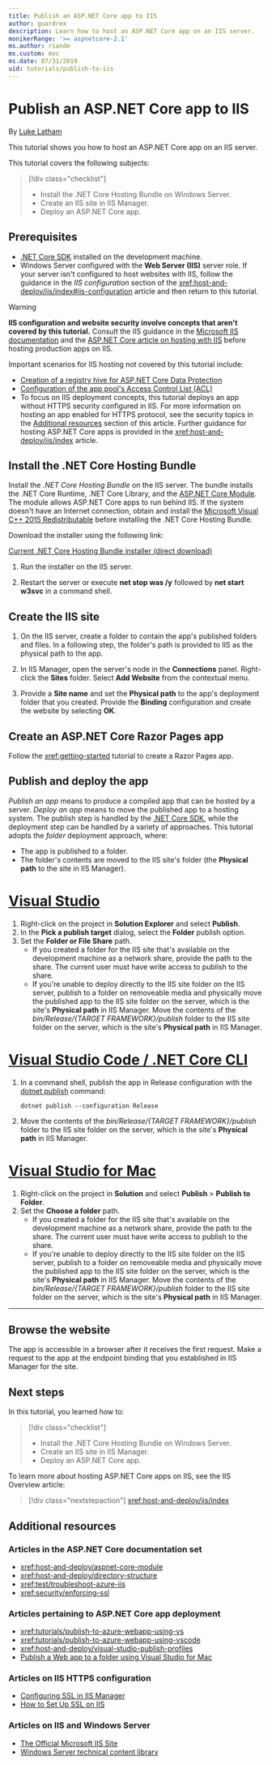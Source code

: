 ```yaml
---
title: Publish an ASP.NET Core app to IIS
author: guardrex
description: Learn how to host an ASP.NET Core app on an IIS server.
monikerRange: '>= aspnetcore-2.1'
ms.author: riande
ms.custom: mvc
ms.date: 07/31/2019
uid: tutorials/publish-to-iis
---
```

# Publish an ASP.NET Core app to IIS

By [Luke Latham](https://github.com/guardrex)

This tutorial shows you how to host an ASP.NET Core app on an IIS server.

This tutorial covers the following subjects:

> [!div class="checklist"]
> * Install the .NET Core Hosting Bundle on Windows Server.
> * Create an IIS site in IIS Manager.
> * Deploy an ASP.NET Core app.

## Prerequisites

* [.NET Core SDK](/dotnet/core/sdk) installed on the development machine.
* Windows Server configured with the **Web Server (IIS)** server role. If your server isn't configured to host websites with IIS, follow the guidance in the *IIS configuration* section of the <xref:host-and-deploy/iis/index#iis-configuration> article and then return to this tutorial.

> [!WARNING]
> **IIS configuration and website security involve concepts that aren't covered by this tutorial.** Consult the IIS guidance in the [Microsoft IIS documentation](https://www.iis.net/) and the [ASP.NET Core article on hosting with IIS](xref:host-and-deploy/iis/index) before hosting production apps on IIS.
>
> Important scenarios for IIS hosting not covered by this tutorial include:
>
> * [Creation of a registry hive for ASP.NET Core Data Protection](xref:host-and-deploy/iis/index#data-protection)
> * [Configuration of the app pool's Access Control List (ACL)](xref:host-and-deploy/iis/index#application-pool-identity)
> * To focus on IIS deployment concepts, this tutorial deploys an app without HTTPS security configured in IIS. For more information on hosting an app enabled for HTTPS protocol, see the security topics in the [Additional resources](#additional-resources) section of this article. Further guidance for hosting ASP.NET Core apps is provided in the <xref:host-and-deploy/iis/index> article.

## Install the .NET Core Hosting Bundle

Install the *.NET Core Hosting Bundle* on the IIS server. The bundle installs the .NET Core Runtime, .NET Core Library, and the [ASP.NET Core Module](xref:host-and-deploy/aspnet-core-module). The module allows ASP.NET Core apps to run behind IIS. If the system doesn't have an Internet connection, obtain and install the [Microsoft Visual C++ 2015 Redistributable](https://www.microsoft.com/download/details.aspx?id=53840) before installing the .NET Core Hosting Bundle.

Download the installer using the following link:

[Current .NET Core Hosting Bundle installer (direct download)](https://www.microsoft.com/net/permalink/dotnetcore-current-windows-runtime-bundle-installer)

1. Run the installer on the IIS server.

1. Restart the server or execute **net stop was /y** followed by **net start w3svc** in a command shell.

## Create the IIS site

1. On the IIS server, create a folder to contain the app's published folders and files. In a following step, the folder's path is provided to IIS as the physical path to the app.

1. In IIS Manager, open the server's node in the **Connections** panel. Right-click the **Sites** folder. Select **Add Website** from the contextual menu.

1. Provide a **Site name** and set the **Physical path** to the app's deployment folder that you created. Provide the **Binding** configuration and create the website by selecting **OK**.

## Create an ASP.NET Core Razor Pages app

Follow the <xref:getting-started> tutorial to create a Razor Pages app.

## Publish and deploy the app

*Publish an app* means to produce a compiled app that can be hosted by a server. *Deploy an app* means to move the published app to a hosting system. The publish step is handled by the [.NET Core SDK](/dotnet/core/sdk), while the deployment step can be handled by a variety of approaches. This tutorial adopts the *folder* deployment approach, where:

* The app is published to a folder.
* The folder's contents are moved to the IIS site's folder (the **Physical path** to the site in IIS Manager).

# [Visual Studio](#tab/visual-studio)

1. Right-click on the project in **Solution Explorer** and select **Publish**.
1. In the **Pick a publish target** dialog, select the **Folder** publish option.
1. Set the **Folder or File Share** path.
   * If you created a folder for the IIS site that's available on the development machine as a network share, provide the path to the share. The current user must have write access to publish to the share.
   * If you're unable to deploy directly to the IIS site folder on the IIS server, publish to a folder on removeable media and physically move the published app to the IIS site folder on the server, which is the site's **Physical path** in IIS Manager. Move the contents of the *bin/Release/{TARGET FRAMEWORK}/publish* folder to the IIS site folder on the server, which is the site's **Physical path** in IIS Manager.

# [Visual Studio Code / .NET Core CLI](#tab/visual-studio-code+netcore-cli)

1. In a command shell, publish the app in Release configuration with the [dotnet publish](/dotnet/core/tools/dotnet-publish) command:

   ```console
   dotnet publish --configuration Release
   ```

1. Move the contents of the *bin/Release/{TARGET FRAMEWORK}/publish* folder to the IIS site folder on the server, which is the site's **Physical path** in IIS Manager.

# [Visual Studio for Mac](#tab/visual-studio-mac)

1. Right-click on the project in **Solution** and select **Publish** > **Publish to Folder**.
1. Set the **Choose a folder** path.
   * If you created a folder for the IIS site that's available on the development machine as a network share, provide the path to the share. The current user must have write access to publish to the share.
   * If you're unable to deploy directly to the IIS site folder on the IIS server, publish to a folder on removeable media and physically move the published app to the IIS site folder on the server, which is the site's **Physical path** in IIS Manager. Move the contents of the *bin/Release/{TARGET FRAMEWORK}/publish* folder to the IIS site folder on the server, which is the site's **Physical path** in IIS Manager.

---

## Browse the website

The app is accessible in a browser after it receives the first request. Make a request to the app at the endpoint binding that you established in IIS Manager for the site.

## Next steps

In this tutorial, you learned how to:

> [!div class="checklist"]
> * Install the .NET Core Hosting Bundle on Windows Server.
> * Create an IIS site in IIS Manager.
> * Deploy an ASP.NET Core app.

To learn more about hosting ASP.NET Core apps on IIS, see the IIS Overview article:

> [!div class="nextstepaction"]
> <xref:host-and-deploy/iis/index>

## Additional resources

### Articles in the ASP.NET Core documentation set

* <xref:host-and-deploy/aspnet-core-module>
* <xref:host-and-deploy/directory-structure>
* <xref:test/troubleshoot-azure-iis>
* <xref:security/enforcing-ssl>

### Articles pertaining to ASP.NET Core app deployment

* <xref:tutorials/publish-to-azure-webapp-using-vs>
* <xref:tutorials/publish-to-azure-webapp-using-vscode>
* <xref:host-and-deploy/visual-studio-publish-profiles>
* [Publish a Web app to a folder using Visual Studio for Mac](/visualstudio/mac/publish-folder)

### Articles on IIS HTTPS configuration

* [Configuring SSL in IIS Manager](/iis/manage/configuring-security/configuring-ssl-in-iis-manager)
* [How to Set Up SSL on IIS](/iis/manage/configuring-security/how-to-set-up-ssl-on-iis)

### Articles on IIS and Windows Server

* [The Official Microsoft IIS Site](https://www.iis.net/)
* [Windows Server technical content library](/windows-server/windows-server)
